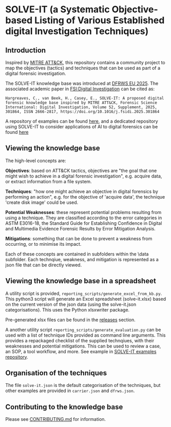 # SOLVE-IT (a Systematic Objective-based Listing of Various Established digital Investigation Techniques)

## Introduction
Inspired by [MITRE ATT&CK](https://attack.mitre.org/matrices/enterprise/), this repository contains a community project to map the objectives (tactics) and techniques that can be used as part of a digital forensic investigation.

The SOLVE-IT knowledge base was introduced at [DFRWS EU 2025](https://dfrws.org/presentation/solve-it-a-proposed-digital-forensic-knowledge-base-inspired-by-mitre-attck/). The associated academic paper in [FSI:Digital Investigation](https://www.sciencedirect.com/science/article/pii/S2666281725000034) can be cited as:

```Hargreaves, C., van Beek, H., Casey, E., SOLVE-IT: A proposed digital forensic knowledge base inspired by MITRE ATT&CK, Forensic Science International: Digital Investigation, Volume 52, Supplement, 2025, 301864, ISSN 2666-2817, https://doi.org/10.1016/j.fsidi.2025.301864```

A repository of examples can be found [here](https://github.com/SOLVE-IT-DF/solve-it-examples), and a dedicated repository using SOLVE-IT to consider applications of AI to digital forensics can be found [here](https://github.com/SOLVE-IT-DF/solve-it-applications-ai-review)


## Viewing the knowledge base
The high-level concepts are:

**Objectives**: based on ATT&CK tactics, objectives are "the goal that one might wish to achieve in a digital forensic investigation", e.g. acquire data, or extract information from a file system.

**Techniques**: "how one might achieve an objective in digital forensics by performing an action", e.g. for the objective of 'acquire data', the technique 'create disk image' could be used.

**Potential Weaknesses**: these represent potential problems resulting from using a technique. They are classified according to the error categories in ASTM E3016-18, the Standard Guide for Establishing Confidence in Digital and Multimedia Evidence Forensic Results by Error Mitigation Analysis.

**Mitigations**: something that can be done to prevent a weakness from occurring, or to minimise its impact.


Each of these concepts are contained in subfolders within the \data subfolder. Each technqiue, weakness, and mitigation is represented as a json file that can be directly viewed.

## Viewing the knowledge base in a spreadsheet

A utility script is provided, `reporting_scripts/generate_excel_from_kb.py`. This python3 script will generate an Excel spreadsheet (solve-it.xlsx) based on the current version of the json data (using the solve-it.json categorisations). This uses the Python xlsxwriter package. 

Pre-generated xlsx files can be found in the [releases](https://github.com/SOLVE-IT-DF/solve-it/releases) section.

A another utility script `reporting_scripts/generate_evaluation.py` can be used with a list of technique IDs provided as command line arguments. This provides a repackaged checklist of the supplied technqiues, with their weaknesses and potential mitigations. This can be used to review a case, an SOP, a tool workflow, and more. See example in [SOLVE-IT examples repository](https://github.com/SOLVE-IT-DF/solve-it-examples/tree/main/forensic_workflow_example_forensic_imaging).

## Organisation of the techniques
The file `solve-it.json` is the default categorisation of the techniques, but other examples are provided in `carrier.json` and `dfrws.json`.


## Contributing to the knowledge base

Please see [CONTRIBUTING.md](CONTRIBUTING.md) for information.

